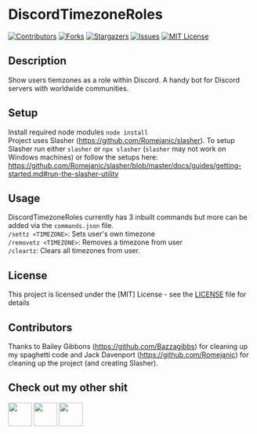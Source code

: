 # DiscordTimezoneRoles
[![Contributors][contributors-shield]][contributors-url]
[![Forks][forks-shield]][forks-url]
[![Stargazers][stars-shield]][stars-url]
[![Issues][issues-shield]][issues-url]
[![MIT License][license-shield]][license-url]

## Description
Show users tiemzones as a role within Discord. A handy bot for Discord servers with worldwide communities.

## Setup
Install required node modules `node install` <br>
Project uses Slasher (https://github.com/Romejanic/slasher). To setup Slasher run either `slasher` or `npx slasher` (`slasher` may not work on Windows machines) or follow the setups here: https://github.com/Romejanic/slasher/blob/master/docs/guides/getting-started.md#run-the-slasher-utility

## Usage
DiscordTimezoneRoles currently has 3 inbuilt commands but more can be added via the `commands.json` file. <br>
`/settz <TIMEZONE>`: Sets user's own timezone <br>
`/removetz <TIMEZONE>`: Removes a timezone from user <br>
`/cleartz`: Clears all timezones from user. <br>

## License
This project is licensed under the [MIT] License - see the [LICENSE](https://github.com/ZeppelinGames/DiscordTimezoneRoles/blob/master/LICENSE) file for details

## Contributors
Thanks to Bailey Gibbons (https://github.com/Bazzagibbs) for cleaning up my spaghetti code and Jack Davenport (https://github.com/Romejanic) for cleaning up the project (and creating Slasher).

## Check out my other shit
<a href="http://www.twitter.com/Zeppelin_Games"><img src="https://image.flaticon.com/icons/png/512/124/124021.png" width="48"></a>
<a href="https://zeppelin-games.itch.io/"><img src="https://storage.webcatalog.app/catalog/itch-io/itch-io-icon-filled.png" width="48"></a>
<a href="http://www.github.com/ZeppelinGames"><img src="https://icon-library.com/images/github-icon-png/github-icon-png-29.jpg" width="48"></a>

[contributors-shield]: https://img.shields.io/github/contributors/ZeppelinGames/DiscordTimezoneRoles.svg?style=for-the-badge
[contributors-url]: https://github.com/ZeppelinGames/DiscordTimezoneRoles/graphs/contributors
[forks-shield]: https://img.shields.io/github/forks/ZeppelinGames/DiscordTimezoneRoles.svg?style=for-the-badge
[forks-url]: https://github.com/ZeppelinGames/DiscordTimezoneRoles/network/members
[stars-shield]: https://img.shields.io/github/stars/ZeppelinGames/DiscordTimezoneRoles.svg?style=for-the-badge
[stars-url]: https://github.com/ZeppelinGames/DiscordTimezoneRoles/stargazers
[issues-shield]: https://img.shields.io/github/issues/ZeppelinGames/DiscordTimezoneRoles.svg?style=for-the-badge
[issues-url]: https://github.com/ZeppelinGames/DiscordTimezoneRoles/issues
[license-shield]: https://img.shields.io/github/license/ZeppelinGames/DiscordTimezoneRoles.svg?style=for-the-badge
[license-url]: https://github.com/ZeppelinGames/DiscordTimezoneRoles/blob/master/LICENSE
